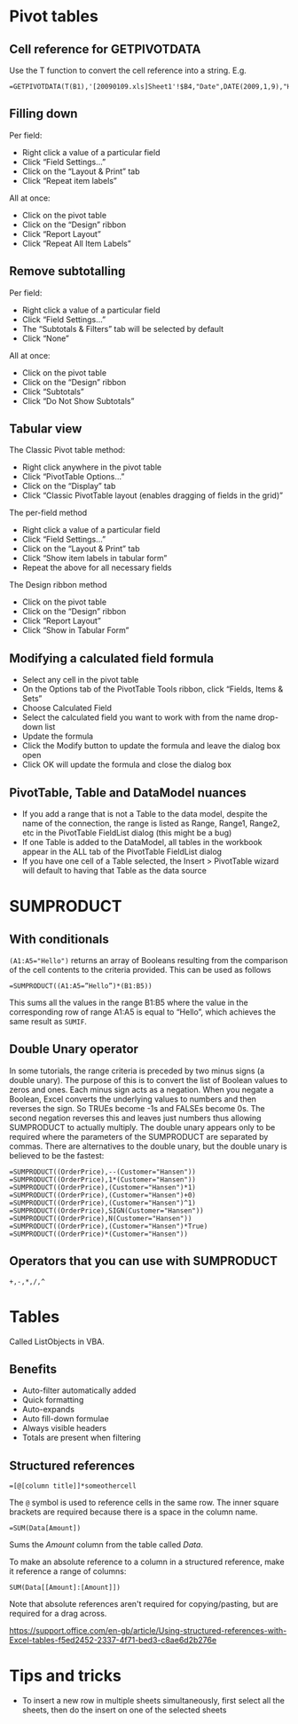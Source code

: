 # Pivot tables
## Cell reference for GETPIVOTDATA
Use the T function to convert the cell reference into a string. E.g.
```
=GETPIVOTDATA(T(B1),'[20090109.xls]Sheet1'!$B4,"Date",DATE(2009,1,9),"Hour","00")
```
## Filling down
Per field:
* Right click a value of a particular field
* Click “Field Settings…”
* Click on the “Layout & Print” tab
* Click “Repeat item labels”

All at once:
* Click on the pivot table
* Click on the “Design” ribbon
* Click “Report Layout”
* Click “Repeat All Item Labels”

## Remove subtotalling
Per field:
* Right click a value of a particular field
* Click “Field Settings…”
* The “Subtotals & Filters” tab will be selected by default
* Click “None”

All at once:
* Click on the pivot table
* Click on the “Design” ribbon
* Click “Subtotals”
* Click “Do Not Show Subtotals”

## Tabular view
The Classic Pivot table method:
* Right click anywhere in the pivot table
* Click “PivotTable Options…”
* Click on the “Display” tab
* Click “Classic PivotTable layout (enables dragging of fields in the grid)”

The per-field method
* Right click a value of a particular field
* Click “Field Settings…”
* Click on the “Layout & Print” tab
* Click “Show item labels in tabular form”
* Repeat the above for all necessary fields

The Design ribbon method
* Click on the pivot table
* Click on the “Design” ribbon
* Click “Report Layout”
* Click “Show in Tabular Form”

## Modifying a calculated field formula
* Select any cell in the pivot table
* On the Options tab of the PivotTable Tools ribbon, click “Fields, Items & Sets”
* Choose Calculated Field
* Select the calculated field you want to work with from the name drop-down list
* Update the formula
* Click the Modify button to update the formula and leave the dialog box open
* Click OK will update the formula and close the dialog box

## PivotTable, Table and DataModel nuances
* If you add a range that is not a Table to the data model, despite the name of the connection, the range is listed as Range, Range1, Range2, etc in the PivotTable FieldList dialog (this might be a bug)
* If one Table is added to the DataModel, all tables in the workbook appear in the ALL tab of the PivotTable FieldList dialog
* If you have one cell of a Table selected, the Insert > PivotTable wizard will default to having that Table as the data source

# SUMPRODUCT
## With conditionals
`(A1:A5="Hello")` returns an array of Booleans resulting from the comparison of the cell contents to the criteria provided.
This can be used as follows
```
=SUMPRODUCT((A1:A5=”Hello”)*(B1:B5))
```
This sums all the values in the range B1:B5 where the value in the corresponding row of range A1:A5 is equal to “Hello”, which achieves the same result as `SUMIF`.
## Double Unary operator
In some tutorials, the range criteria is preceded by two minus signs (a double unary). The purpose of this is to convert the list of Boolean values to zeros and ones. Each minus sign acts as a negation. When you negate a Boolean, Excel converts the underlying values to numbers and then reverses the sign. So TRUEs become -1s and FALSEs become 0s. The second negation reverses this and leaves just numbers thus allowing SUMPRODUCT to actually multiply.
The double unary appears only to be required where the parameters of the SUMPRODUCT are separated by commas.
There are alternatives to the double unary, but the double unary is believed to be the fastest:
```
=SUMPRODUCT((OrderPrice),--(Customer="Hansen"))
=SUMPRODUCT((OrderPrice),1*(Customer="Hansen"))
=SUMPRODUCT((OrderPrice),(Customer="Hansen")*1)
=SUMPRODUCT((OrderPrice),(Customer="Hansen")+0)
=SUMPRODUCT((OrderPrice),(Customer="Hansen")^1)
=SUMPRODUCT((OrderPrice),SIGN(Customer="Hansen"))
=SUMPRODUCT((OrderPrice),N(Customer="Hansen"))
=SUMPRODUCT((OrderPrice),(Customer="Hansen")*True)
=SUMPRODUCT((OrderPrice)*(Customer="Hansen"))
```
## Operators that you can use with SUMPRODUCT
```
+,-,*,/,^
```

# Tables
Called ListObjects in VBA.
## Benefits
* Auto-filter automatically added
* Quick formatting
* Auto-expands
* Auto fill-down formulae
* Always visible headers
* Totals are present when filtering

## Structured references
```
=[@[column title]]*someothercell
```
The `@` symbol is used to reference cells in the same row.
The inner square brackets are required because there is a space in the column name.
```
=SUM(Data[Amount])
```
Sums the *Amount* column from the table called *Data*.


To make an absolute reference to a column in a structured reference, make it reference a range of columns:
```
SUM(Data[[Amount]:[Amount]])
```
Note that absolute references aren't required for copying/pasting, but are required for a drag across.


https://support.office.com/en-gb/article/Using-structured-references-with-Excel-tables-f5ed2452-2337-4f71-bed3-c8ae6d2b276e

# Tips and tricks

* To insert a new row in multiple sheets simultaneously, first select all the sheets, then do the insert on one of the selected sheets
